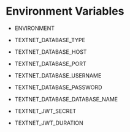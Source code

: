 # Environment Variables

- ENVIRONMENT

- TEXTNET_DATABASE_TYPE
- TEXTNET_DATABASE_HOST
- TEXTNET_DATABASE_PORT
- TEXTNET_DATABASE_USERNAME
- TEXTNET_DATABASE_PASSWORD
- TEXTNET_DATABASE_DATABASE_NAME

- TEXTNET_JWT_SECRET
- TEXTNET_JWT_DURATION
